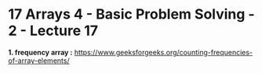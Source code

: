 # **17 Arrays 4  - Basic Problem Solving - 2 - Lecture 17**

**1. frequency array :** https://www.geeksforgeeks.org/counting-frequencies-of-array-elements/